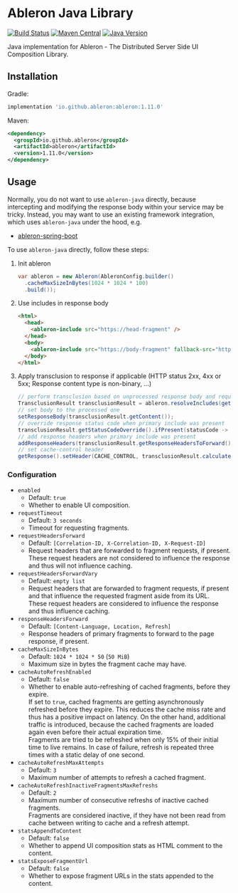 # Ableron Java Library

[![Build Status](https://github.com/ableron/ableron/actions/workflows/ableron-java.yml/badge.svg)](https://github.com/ableron/ableron/actions/workflows/ableron-java.yml)
[![Maven Central](https://maven-badges.herokuapp.com/maven-central/io.github.ableron/ableron/badge.svg)](https://mvnrepository.com/artifact/io.github.ableron/ableron)
[![Java Version](https://img.shields.io/badge/Java-11+-4EB1BA.svg)](https://docs.oracle.com/en/java/javase/11/)

Java implementation for Ableron - The Distributed Server Side UI Composition Library.

## Installation
Gradle:
```groovy
implementation 'io.github.ableron:ableron:1.11.0'
```

Maven:
```xml
<dependency>
  <groupId>io.github.ableron</groupId>
  <artifactId>ableron</artifactId>
  <version>1.11.0</version>
</dependency>
```

## Usage

Normally, you do not want to use `ableron-java` directly, because intercepting and modifying
the response body within your service may be tricky. Instead, you may want to use an existing
framework integration, which uses `ableron-java` under the hood, e.g.
* [ableron-spring-boot](https://github.com/ableron/ableron-spring-boot)

To use `ableron-java` directly, follow these steps:

1. Init ableron
   ```java
   var ableron = new Ableron(AbleronConfig.builder()
     .cacheMaxSizeInBytes(1024 * 1024 * 100)
     .build());
   ```
2. Use includes in response body
   ```html
   <html>
     <head>
       <ableron-include src="https://head-fragment" />
     </head>
     <body>
       <ableron-include src="https://body-fragment" fallback-src="https://fallback-body-fragment"><!-- Static fallback fragment goes here --></ableron-include>
     </body>
   </html>
   ```
3. Apply transclusion to response if applicable (HTTP status 2xx, 4xx or 5xx; Response content type is non-binary, ...)
   ```java
   // perform transclusion based on unprocessed response body and request headers from e.g. HttpServletRequest
   TransclusionResult transclusionResult = ableron.resolveIncludes(getOriginalResponseBody(), getRequestHeaders());
   // set body to the processed one
   setResponseBody(transclusionResult.getContent());
   // override response status code when primary include was present
   transclusionResult.getStatusCodeOverride().ifPresent(statusCode -> setResponseStatusCode(statusCode));
   // add response headers when primary include was present
   addResponseHeaders(transclusionResult.getResponseHeadersToForward());
   // set cache-control header
   getResponse().setHeader(CACHE_CONTROL, transclusionResult.calculateCacheControlHeaderValue(getResponseHeaders()));
   ```

### Configuration

- `enabled`
  - Default: `true`
  - Whether to enable UI composition.
- `requestTimeout`
  - Default: `3 seconds`
  - Timeout for requesting fragments.
- `requestHeadersForward`
  - Default: `[Correlation-ID, X-Correlation-ID, X-Request-ID]`
  - Request headers that are forwarded to fragment requests, if present.<br>
    These request headers are not considered to influence the response and thus will not influence caching.
- `requestHeadersForwardVary`
  - Default: `empty list`
  - Request headers that are forwarded to fragment requests, if present and that influence the requested fragment
    aside from its URL.<br>
    These request headers are considered to influence the response and thus influence caching.
- `responseHeadersForward`
  - Default: `[Content-Language, Location, Refresh]`
  - Response headers of primary fragments to forward to the page response, if present.
- `cacheMaxSizeInBytes`
  - Default: `1024 * 1024 * 50` (`50 MiB`)
  - Maximum size in bytes the fragment cache may have.
- `cacheAutoRefreshEnabled`
  - Default: `false`
  - Whether to enable auto-refreshing of cached fragments, before they expire.<br>
    If set to `true`, cached fragments are getting asynchronously refreshed before they expire. This reduces the cache miss
    rate and thus has a positive impact on latency. On the other hand, additional traffic is introduced, because the cached
    fragments are loaded again even before their actual expiration time.<br>
    Fragments are tried to be refreshed when only 15% of their initial time to live remains. In case of failure, refresh is
    repeated three times with a static delay of one second.
- `cacheAutoRefreshMaxAttempts`
  - Default: `3`
  - Maximum number of attempts to refresh a cached fragment.
- `cacheAutoRefreshInactiveFragmentsMaxRefreshs`
  - Default: `2`
  - Maximum number of consecutive refreshs of inactive cached fragments.<br>
    Fragments are considered inactive, if they have not been read from cache between writing to cache and a refresh attempt.
- `statsAppendToContent`
  - Default: `false`
  - Whether to append UI composition stats as HTML comment to the content.
- `statsExposeFragmentUrl`
  - Default: `false`
  - Whether to expose fragment URLs in the stats appended to the content.
